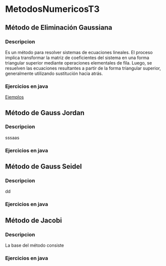 # MetodosNumericosT3

## Método de Eliminación Gaussiana
### Descripcion 

Es un método para resolver sistemas de ecuaciones lineales.
El proceso implica transformar la matriz de coeficientes del sistema en una forma triangular superior mediante operaciones elementales de fila.
Luego, se resuelven las ecuaciones resultantes a partir de la forma triangular superior, generalmente utilizando sustitución hacia atrás.

### Ejercicios en java

[Ejemplos](https://github.com/GABOHDEZ2001/ProblemarioTema3/blob/main/ProblemarioTema3/src/GaussSeidelEjemplo1.java)

## Método de Gauss Jordan
### Descripcion 

sssaas

### Ejercicios en java

## Método de Gauss Seidel
### Descripcion 
dd

### Ejercicios en java


## Método de Jacobi
### Descripcion 
La base del método consiste

### Ejercicios en java
